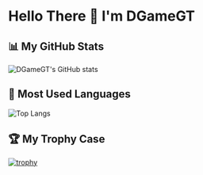 # Hello There 👋 I'm DGameGT

## 📊 My GitHub Stats

![DGameGT's GitHub stats](https://github-readme-stats.vercel.app/api?username=DGameGT&show_icons=true&theme=onedark&hide_title=false)

## 📌 Most Used Languages

![Top Langs](https://github-readme-stats.vercel.app/api/top-langs/?username=DGameGT&layout=compact&theme=onedark)

## 🏆 My Trophy Case

[![trophy](https://github-profile-trophy.vercel.app/?username=DGameGT&theme=onedark)](https://github.com/ryo-ma/github-profile-trophy)
